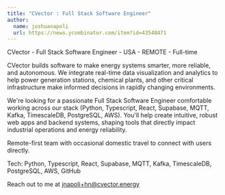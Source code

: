 ```yaml
---
title: "CVector : Full Stack Software Engineer"
author:
  name: joshuanapoli
  url: https://news.ycombinator.com/item?id=43548471
---
```

CVector - Full Stack Software Engineer - USA - REMOTE - Full-time

CVector builds software to make energy systems smarter, more reliable, and autonomous. We integrate real-time data visualization and analytics to help power generation stations, chemical plants, and other critical infrastructure make informed decisions in rapidly changing environments.

We&#x27;re looking for a passionate Full Stack Software Engineer comfortable working across our stack (Python, Typescript, React, Supabase, MQTT, Kafka, TimescaleDB, PostgreSQL, AWS). You&#x27;ll help create intuitive, robust web apps and backend systems, shaping tools that directly impact industrial operations and energy reliability.

Remote-first team with occasional domestic travel to connect with users directly.

Tech: Python, Typescript, React, Supabase, MQTT, Kafka, TimescaleDB, PostgreSQL, AWS, GitHub

Reach out to me at jnapoli+hn@cvector.energy
<JobApplication />
